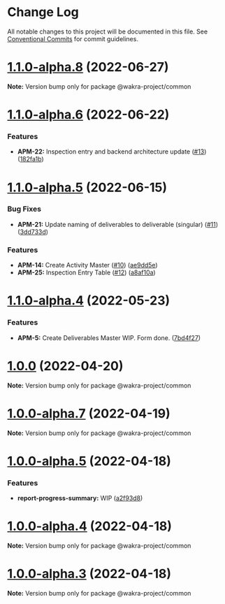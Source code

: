 # Change Log

All notable changes to this project will be documented in this file.
See [Conventional Commits](https://conventionalcommits.org) for commit guidelines.

# [1.1.0-alpha.8](https://github.com/rem029/wakra-project/compare/v1.1.0-alpha.7...v1.1.0-alpha.8) (2022-06-27)

**Note:** Version bump only for package @wakra-project/common





# [1.1.0-alpha.6](https://github.com/rem029/wakra-project/compare/v1.1.0-alpha.5...v1.1.0-alpha.6) (2022-06-22)


### Features

* **APM-22:** Inspection entry and backend architecture update ([#13](https://github.com/rem029/wakra-project/issues/13)) ([182fa1b](https://github.com/rem029/wakra-project/commit/182fa1b545c3f2d4c3ba02ce5a41f839c41be0bb))






# [1.1.0-alpha.5](https://github.com/rem029/wakra-project/compare/v1.1.0-alpha.4...v1.1.0-alpha.5) (2022-06-15)


### Bug Fixes

* **APM-21:** Update naming of deliverables to deliverable (singular) ([#11](https://github.com/rem029/wakra-project/issues/11)) ([3dd733d](https://github.com/rem029/wakra-project/commit/3dd733d5b808f884be64f4a5945707a61a2b064d))


### Features

* **APM-14:** Create Activity Master ([#10](https://github.com/rem029/wakra-project/issues/10)) ([ae9dd5e](https://github.com/rem029/wakra-project/commit/ae9dd5e294855cda7cf69fa34c7c6e1fecbdbd28))
* **APM-25:** Inspection Entry Table ([#12](https://github.com/rem029/wakra-project/issues/12)) ([a8af10a](https://github.com/rem029/wakra-project/commit/a8af10adcf3fdcff422bad5487d2fcbda8e603b2))





# [1.1.0-alpha.4](https://github.com/rem029/wakra-project/compare/v1.1.0-alpha.3...v1.1.0-alpha.4) (2022-05-23)


### Features

* **APM-5:** Create Deliverables Master WIP. Form done. ([7bd4f27](https://github.com/rem029/wakra-project/commit/7bd4f2746fe3dd2c3faeb768933bf5466f60918f))






# [1.0.0](https://github.com/rem029/wakra-project/compare/v1.0.0-alpha.10...v1.0.0) (2022-04-20)

**Note:** Version bump only for package @wakra-project/common





# [1.0.0-alpha.7](https://github.com/rem029/wakra-project/compare/v1.0.0-alpha.6...v1.0.0-alpha.7) (2022-04-19)

**Note:** Version bump only for package @wakra-project/common






# [1.0.0-alpha.5](https://github.com/rem029/wakra-project/compare/v1.0.0-alpha.4...v1.0.0-alpha.5) (2022-04-18)


### Features

* **report-progress-summary:** WIP ([a2f93d8](https://github.com/rem029/wakra-project/commit/a2f93d8d028ff78870a330ebbf9ddcdaef332ddd))





# [1.0.0-alpha.4](https://github.com/rem029/wakra-project/compare/v1.0.0-alpha.3...v1.0.0-alpha.4) (2022-04-18)

**Note:** Version bump only for package @wakra-project/common





# [1.0.0-alpha.3](https://github.com/rem029/wakra-project/compare/v1.0.0-alpha.2...v1.0.0-alpha.3) (2022-04-18)

**Note:** Version bump only for package @wakra-project/common
